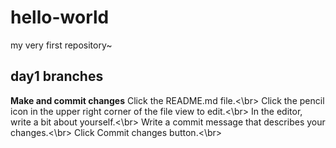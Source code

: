 # hello-world
my very first repository~
## day1 branches
**Make and commit changes**
Click the README.md file.<\br>
Click the  pencil icon in the upper right corner of the file view to edit.<\br>
In the editor, write a bit about yourself.<\br>
Write a commit message that describes your changes.<\br>
Click Commit changes button.<\br>
